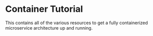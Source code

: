 # Container Tutorial
This contains all of the various resources to get a fully containerized microservice architecture up and running.